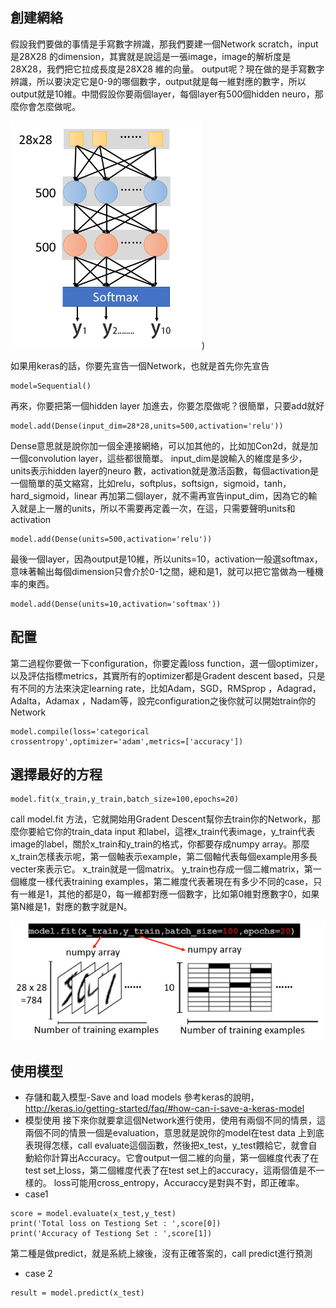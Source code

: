 ## 創建網絡

假設我們要做的事情是手寫數字辨識，那我們要建一個Network scratch，input是28X28 的dimension，其實就是說這是一張image，image的解析度是28X28，我們把它拉成長度是28X28 維的向量。 output呢？現在做的是手寫數字辨識，所以要決定它是0-9的哪個數字，output就是每一維對應的數字，所以output就是10維。中間假設你要兩個layer，每個layer有500個hidden neuro，那麼你會怎麼做呢。

![](res/chapter16-1.png))

如果用keras的話，你要先宣告一個Network，也就是首先你先宣告
```
model=Sequential()
```
再來，你要把第一個hidden layer 加進去，你要怎麼做呢？很簡單，只要add就好
```
model.add(Dense(input_dim=28*28,units=500,activation='relu'))
```
Dense意思就是說你加一個全連接網絡，可以加其他的，比如加Con2d，就是加一個convolution layer，這些都很簡單。 input_dim是說輸入的維度是多少，units表示hidden layer的neuro 數，activation就是激活函數，每個activation是一個簡單的英文縮寫，比如relu，softplus，softsign，sigmoid，tanh，hard_sigmoid，linear
再加第二個layer，就不需再宣告input_dim，因為它的輸入就是上一層的units，所以不需要再定義一次，在這，只需要聲明units和activation
```
model.add(Dense(units=500,activation='relu'))
```
最後一個layer，因為output是10維，所以units=10，activation一般選softmax，意味著輸出每個dimension只會介於0-1之間，總和是1，就可以把它當做為一種機率的東西。
```
model.add(Dense(units=10,activation='softmax'))
```
## 配置
第二過程你要做一下configuration，你要定義loss function，選一個optimizer，以及評估指標metrics，其實所有的optimizer都是Gradent descent based，只是有不同的方法來決定learning rate，比如Adam，SGD，RMSprop ，Adagrad，Adalta，Adamax ，Nadam等，設完configuration之後你就可以開始train你的Network
```
model.compile(loss='categorical crossentropy',optimizer='adam',metrics=['accuracy'])
```

## 選擇最好的方程
```
model.fit(x_train,y_train,batch_size=100,epochs=20)
```
call model.fit 方法，它就開始用Gradent Descent幫你去train你的Network，那麼你要給它你的train_data input 和label，這裡x_train代表image，y_train代表image的label，關於x_train和y_train的格式，你都要存成numpy array。那麼x_train怎樣表示呢，第一個軸表示example，第二個軸代表每個example用多長vecter來表示它。 x_train就是一個matrix。 y_train也存成一個二維matrix，第一個維度一樣代表training examples，第二維度代表著現在有多少不同的case，只有一維是1，其他的都是0，每一維都對應一個數字，比如第0維對應數字0，如果第N維是1，對應的數字就是N。


![](res/chapter16-2.png)

## 使用模型

- 存儲和載入模型-Save and load models
參考keras的說明，http://keras.io/getting-started/faq/#how-can-i-save-a-keras-model
- 模型使用
接下來你就要拿這個Network進行使用，使用有兩個不同的情景，這兩個不同的情景一個是evaluation，意思就是說你的model在test data 上到底表現得怎樣，call evaluate這個函數，然後把x_test，y_test餵給它，就會自動給你計算出Accuracy。它會output一個二維的向量，第一個維度代表了在test set上loss，第二個維度代表了在test set上的accuracy，這兩個值是不一樣的。 loss可能用cross_entropy，Accuraccy是對與不對，即正確率。
- case1
```
score = model.evaluate(x_test,y_test)
print('Total loss on Testiong Set : ',score[0])
print('Accuracy of Testiong Set : ',score[1])
```
第二種是做predict，就是系統上線後，沒有正確答案的，call predict進行預測
- case 2
```
result = model.predict(x_test)
```
